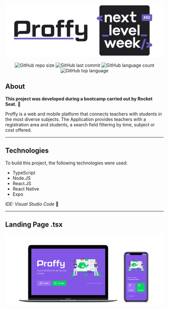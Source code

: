 <div align="center">

![Proffy Header](https://github.com/pedro-samo/Proffy_NLW-2/blob/master/git_readme/header.png)

![GitHub repo size](https://img.shields.io/github/repo-size/pedro-samo/Proffy_NLW-2) ![GitHub last commit](https://img.shields.io/github/last-commit/pedro-samo/Proffy_NLW-2)  ![GitHub language count](https://img.shields.io/github/languages/count/pedro-samo/Proffy_NLW-2) ![GitHub top language](https://img.shields.io/github/languages/top/pedro-samo/Proffy_NLW-2)

</div>


## About 

**This project was developed during a bootcamp carried out by Rocket Seat.** 🚀

Proffy is a web and mobile platform that connects teachers with students in the most diverse subjects.
The Application provides teachers with a registration area and students, a search field filtering by time, subject or cost offered.
__________

## Technologies

To build this project, the following technologies were used:

* TypeScript
* Node.JS
* React.JS
* React Native
* Expo

_IDE: Visual Studio Code_ :blue_heart:
__________

## Landing Page .tsx

![Landing Page](https://github.com/pedro-samo/Proffy_NLW-2/blob/master/git_readme/landing_page.png)
